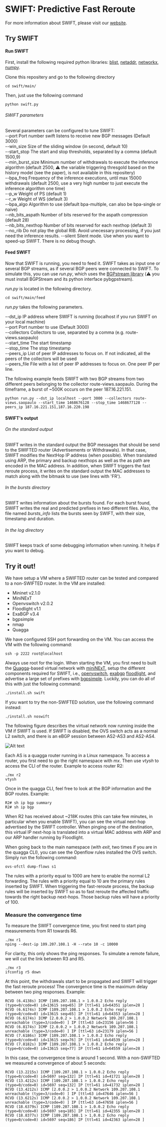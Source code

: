 # SWIFT: Predictive Fast Reroute
For more information about SWIFT, please visit our [website](https://swift.ethz.ch).

## Try SWIFT

#### Run SWIFT

First,  install the following required python libraries: [blist](https://pypi.python.org/pypi/blist/?), [netaddr](https://pypi.python.org/pypi/netaddr), [networkx](https://networkx.github.io), [numpy](http://www.numpy.org).

Clone this repositery and go to the following directory
```
cd swift/main/
```

Then, just use the following command
```
python swift.py
```
###### SWIFT parameters

Several parameters can be configured to tune SWIFT:<br />
--port            Port number swift listens to receive new BGP messages (Default 3000)<br />
--win_size        Size of the sliding window (in second, default 10)<br />
--start_stop        The start and stop thresholds, separated by a comma (default 1500,9)<br />
--min_burst_size        Minimum number of withdrawals to execute the inference algorithm (default 2500, :warning: the variable triggering thresgold based on the history model (see the paper), is not available in this repositery)<br />
--bpa_freq        Frequency of the inference executions, until max 15000 withdrawals (default 2500, use a very high number to just execute the inference algorithm one time)<br />
--p_w            Weight of PS (default 1)<br />
--r_w            Weight of WS (default 3)<br />
--bpa_algo        Algorithm to use (default bpa-multiple, can also be bpa-single or naive)<br />
--nb_bits_aspath    Number of bits reserved for the aspath compression (default 28)<br />
--nb_bits_nexthop    Number of bits reserved for each nexthop (default 3)<br />
--no_rib	Do not play the global RIB. Avoid unecessary processing, if you just need the inference results.
--silent    Silent mode. Use when you want to speed-up SWIFT. There is no debug though.

#### Feed SWIFT

Now that SWIFT is running, you need to feed it. SWIFT takes as input one or several BGP streams, as if several BGP peers were connected to SWIFT. To simulate this, you can use *run.py*, which uses the [BGPstream library](https://bgpstream.caida.org) (:warning: you must install BGPStream and its python interface pybgpstream).  

*run.py* is located in the following directory.

```
cd swift/main/feed
```

*run.py* takes the following parameters.

--dst_ip	IP address where SWIFT is running (localhost if you run SWIFT on your local machine)  
--port		Port number to use (Default 3000)  
--collectors	Collectors to use, separated by a comma (e.g. route-views.saopaulo)  
--start_time	The start timestamp  
--stop_time	The stop timestamp  
--peers_ip	List of peer IP addresses to focus on. If not indicated, all the peers of the collectors will be used  
--peers_file	File with a list of peer IP addresses to focus on. One peer IP per line.

The following example feeds SWIFT with two BGP streams from two different peers belonging to the collector route-views.saopaulo. During the timeframe, a burst of ~500K occurs on the peer 187.16.221.151.

```
python run.py --dst_ip localhost --port 3000 --collectors route-views.saopaulo --start_time 1468676128 --stop_time 1468677128 --peers_ip 187.16.221.151,187.16.220.198
```

#### SWIFT's output

###### On the standard output

SWIFT writes in the standard output the BGP messages that should be send to the SWIFTED router (Advertisements or Withdrawals). In that case, SWIFT modifies the NextHop IP address (when possible). When translated using ARP, the primary and backup nexthops as well as the as path are encoded in the MAC address. In addition, when SWIFT triggers the fast reroute process, it writes on the standard output the MAC addresses to match along with the bitmask to use (see lines with 'FR').

###### In the *bursts* directory

SWIFT writes information about the bursts found. For each burst found, SWIFT writes the real and predicted prefixes in two different files. Also, the file named *bursts_info* lists the bursts seen by SWIFT, with their size, timestamp and duration.

###### In the *log* directory

SWIFT keeps track of some debugging information when running. It helps if you want to debug.


## Try it out!

We have setup a VM where a SWIFTED router can be tested and compared to a non-SWIFTED router.
In the VM are installed:
* Mininet v2.1.0
* MiniNExT
* Openvswitch v2.0.2
* Floodlight v1.1
* ExaBGP v3.4
* bgpsimple
* nmap
* Quagga

We have configured SSH port forwarding on the VM. You can access the VM with
the following command:
```
ssh -p 2222 root@localhost
```
Always use root for the login.
When starting the VM, you first need to built the [Quagga](http://www.nongnu.org/quagga/)-based virtual network with [miniNExT](https://github.com/USC-NSL/miniNExT), setup the different
components required for SWIFT, i.e., [openvswitch](https://github.com/openvswitch/ovs), [exabgp](https://github.com/Exa-Networks/exabgp) [floodlight](https://github.com/floodlight/floodlight), and advertise a large
set of prefixes with [bgpsimple](https://github.com/KTrel/bgpsimple).
Luckily, you can do all of this with just the following command:

```
./install.sh swift
```

If you want to try the non-SWIFTED solution, use the following command instead:

```
./install.sh noswift
```

The following figure describes the virtual network now running inside the VM if
SWIFT is used. If SWIFT is disabled, the OVS switch acts as a normal L2 switch,
and there is an eBGP session between AS2-AS3 and AS2-AS4.

![Alt text](https://github.com/nsg-ethz/swift/blob/master/vm/setup/setup.001.jpeg?raw=true "VM setup")


Each AS is a quagga router running in a Linux namespace. To access a router, you first
need to go the right namespace with *mx*. Then use *vtysh* to access the CLI of the router.
Example to access router R2:

```
./mx r2
vtysh
```

Once in the quagga CLI, feel free to look at the BGP information and the BGP routes.
Example:

```
R2# sh ip bgp summary
R2# sh ip bgp
```

When R2 has received about ~218K routes (this can take few minutes, in particular
when you enable SWIFT), you can see the virtual next-hop advertised by
the SWIFT controller. When pinging one of the destination, this virtual IP next-hop
is translated into a virtual MAC address with ARP and our ARP handler running by Floodlight.

When going back to the main namespace (with *exit*, two times if you are in the quagga CLI),
you can see the Openflow rules installed the OVS switch. Simply run the following command:

```
ovs-ofctl dump-flows s1
```

The rules with a priority equal to 1000 are here to enable the normal L2 forwarding.
The rules with a priority equal to 10 are the primary rules inserted by SWIFT.
When triggering the fast-reroute process, the backup rules will be inserted by SWIFT so as
to fast reroute the affected traffic towards the right backup next-hops. Those backup
rules will have a priority of 100.

### Measure the convergence time

To measure the SWIFT convergence time, you first need to start ping measurements
from R1 towards R6.

```
./mx r1
nping --dest-ip 109.207.108.1 -H --rate 10 -c 10000
```

For clarity, this only shows the ping responses.
To simulate a remote failure, we will cut the link between R3 and R5.

```
./mx r3
ifconfig r5 down
```

At this point, the withdrawals start to be propagated and SWIFT will trigger the
fast reroute process! The convergence time is the maximum delay between two ping
responses. Example:

```
RCVD (6.4138s) ICMP [109.207.108.1 > 1.0.0.2 Echo reply (type=0/code=0) id=13615 seq=65] IP [ttl=61 id=64351 iplen=28 ]
RCVD (6.6174s) ICMP [109.207.108.1 > 1.0.0.2 Echo reply (type=0/code=0) id=13615 seq=65] IP [ttl=61 id=64353 iplen=28 ]
RCVD (6.6174s) ICMP [2.0.0.2 > 1.0.0.2 Network 109.207.108.1 unreachable (type=3/code=0) ] IP [ttl=63 id=23156 iplen=56 ]
RCVD (6.8174s) ICMP [2.0.0.2 > 1.0.0.2 Network 109.207.108.1 unreachable (type=3/code=0) ] IP [ttl=63 id=23179 iplen=56 ]
RCVD (7.6186s) ICMP [109.207.108.1 > 1.0.0.2 Echo reply (type=0/code=0) id=13615 seq=76] IP [ttl=61 id=64539 iplen=28 ]
RCVD (7.8182s) ICMP [109.207.108.1 > 1.0.0.2 Echo reply (type=0/code=0) id=13615 seq=77] IP [ttl=61 id=64559 iplen=28 ]
```

In this case, the convergence time is around 1 second.
With a non-SWIFTED we measured a convergence of about 5 seconds:

```
RCVD (13.2215s) ICMP [109.207.108.1 > 1.0.0.2 Echo reply (type=0/code=0) id=5697 seq=132] IP [ttl=61 id=41721 iplen=28 ]
RCVD (13.4212s) ICMP [109.207.108.1 > 1.0.0.2 Echo reply (type=0/code=0) id=5697 seq=132] IP [ttl=61 id=41732 iplen=28 ]
RCVD (13.4212s) ICMP [2.0.0.2 > 1.0.0.2 Network 109.207.108.1 unreachable (type=3/code=0) ] IP [ttl=63 id=47646 iplen=56 ]
RCVD (13.6212s) ICMP [2.0.0.2 > 1.0.0.2 Network 109.207.108.1 unreachable (type=3/code=0) ] IP [ttl=63 id=47658 iplen=56 ]
RCVD (18.6379s) ICMP [109.207.108.1 > 1.0.0.2 Echo reply (type=0/code=0) id=5697 seq=185] IP [ttl=61 id=42355 iplen=28 ]
RCVD (18.8377s) ICMP [109.207.108.1 > 1.0.0.2 Echo reply (type=0/code=0) id=5697 seq=186] IP [ttl=61 id=42363 iplen=28 ]
```
